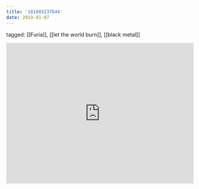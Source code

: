 ```yaml
---
title: '181803237644'
date: 2019-01-07
---
```

tagged: [[Furia]], [[let the world burn]], [[black metal]]
<iframe allow="accelerometer; autoplay; clipboard-write; encrypted-media; gyroscope; picture-in-picture" allowfullscreen="" frameborder="0" height="375" id="youtube_iframe" src="https://www.youtube.com/embed/Z6RRIJ4n2H8?feature=oembed&amp;enablejsapi=1&amp;origin=https://safe.txmblr.com&amp;wmode=opaque" width="500"></iframe>